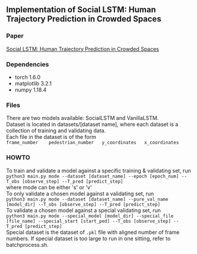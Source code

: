 <h2>Implementation of Social LSTM: Human Trajectory Prediction in Crowded Spaces</h2>
<h3>Paper</h3>
<a href="https://cvgl.stanford.edu/papers/CVPR16_Social_LSTM.pdf">Social LSTM: Human Trajectory Prediction in Crowded Spaces</a>
<h3>Dependencies</h3>
<ul>
<li>torch 1.6.0</li>
<li>matplotlib 3.2.1</li>
<li>numpy 1.18.4</li>
</ul>
<h3>Files</h3>
There are two models available: SocialLSTM and VanillaLSTM.
<br>
Dataset is located in datasets/[dataset name], where each dataset is a collection of training and validating data.
<br>
Each file in the dataset is of the form 
<br>
<code>frame_number    pedestrian_number   y_coordinates   x_coordinates</code>
<h3>HOWTO</h3>
To train and validate a model against a specific training & validating set, run <br>
<code>python3 main.py mode --dataset [dataset_name] --epoch [epoch_num] --T_obs [observe_step] --T_pred [predict_step]</code><br>
where <kdb>mode</kdb> can be either <kdb>'s'</kdb> or <kdb>'v'</kdb><br>
To only validate a chosen model against a validating set, run <br>
<code>python3 main.py mode --dataset [dataset_name] --pure_val_name [model_dir] --T_obs [observe_step] --T_pred [predict_step]</code><br>
To validate a chosen model against a special validating set, run <br>
<code>python3 main.py mode --special_model [model_dir] --special_file [file_name] --special_start [start_ped] --T_obs [observe_step] --T_pred [predict_step]</code><br>
Special dataset is the dataset of <code>.pkl</code> file with aligned number of frame numbers.
If special dataset is too large to run in one sitting, refer to batchprocess.sh.